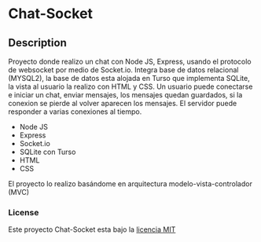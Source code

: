 # Chat-Socket

## Description

Proyecto donde realizo un chat con Node JS, Express, usando el protocolo de websocket por medio de Socket.io. Integra base de datos relacional (MYSQL2), la base de datos esta alojada en Turso que implementa SQLite, la vista al usuario la realizo con HTML y CSS. Un usuario puede conectarse e iniciar un chat, enviar mensajes, los mensajes quedan guardados, si la conexion se pierde al volver aparecen los mensajes. El servidor puede responder a varias conexiones al tiempo.

- Node JS
- Express
- Socket.io
- SQLite con Turso
- HTML
- CSS

El proyecto lo realizo basándome en arquitectura modelo-vista-controlador (MVC)

### License

Este proyecto Chat-Socket esta bajo la [licencia MIT](https://opensource.org/licenses/MIT)
